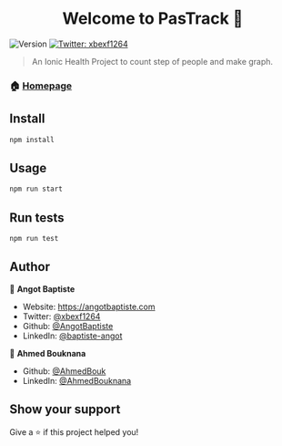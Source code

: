 <h1 align="center">Welcome to PasTrack 👋</h1>
<p>
  <img alt="Version" src="https://img.shields.io/badge/version-0.5-blue.svg?cacheSeconds=2592000" />
  <a href="https://twitter.com/xbexf1264" target="_blank">
    <img alt="Twitter: xbexf1264" src="https://img.shields.io/twitter/follow/xbexf1264.svg?style=social" />
  </a>
</p>

> An Ionic Health Project to count step of people and make graph.

### 🏠 [Homepage](https://angotbaptiste.com)

## Install

```sh
npm install
```

## Usage

```sh
npm run start
```

## Run tests

```sh
npm run test
```

## Author

👤 **Angot Baptiste**

* Website: https://angotbaptiste.com
* Twitter: [@xbexf1264](https://twitter.com/xbexf1264)
* Github: [@AngotBaptiste](https://github.com/AngotBaptiste)
* LinkedIn: [@baptiste-angot](https://linkedin.com/in/baptiste-angot)

👤 **Ahmed Bouknana**
* Github: [@AhmedBouk](https://github.com/AhmedBouk)
* LinkedIn: [@AhmedBouknana](https://www.linkedin.com/in/ahmed-bouknana/)

## Show your support

Give a ⭐ if this project helped you!
